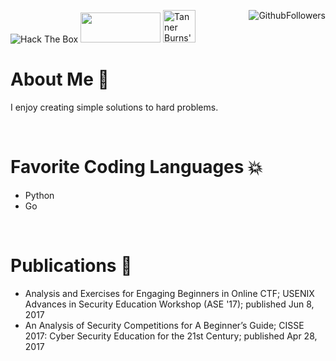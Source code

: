 <img src="http://www.hackthebox.eu/badge/image/106371" alt="Hack The Box"> <a href="https://www.linkedin.com/in/tanner-burns/"> <img src="https://img.shields.io/badge/linkedin-%230077B5.svg?&style=for-the-badge&logo=linkedin&logoColor=white" width="128" height="48"></a> <a href="https://dev.to/tannerburns"><img src="https://d2fltix0v2e0sb.cloudfront.net/dev-badge.svg" alt="Tanner Burns's DEV Profile" height="52" width="52"></a> <img align="right" src="https://img.shields.io/github/followers/tannerburns?style=plastic&logo=github" alt="GithubFollowers">
 

# About Me :speech_balloon:

  I enjoy creating simple solutions to hard problems.

<br>

# Favorite Coding Languages :boom:
  - Python
  - Go

<br>
  
# Publications :bookmark_tabs:
  
  - Analysis and Exercises for Engaging Beginners in Online CTF; USENIX Advances in Security Education Workshop (ASE '17); published Jun 8, 2017
  - An Analysis of Security Competitions for A Beginner’s Guide; CISSE 2017: Cyber Security Education for the 21st Century; published Apr 28, 2017

